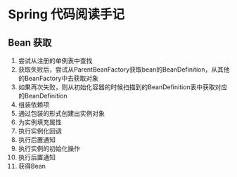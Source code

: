 # Spring 代码阅读手记

## Bean 获取
1. 尝试从注册的单例表中查找  
2. 获取失败后，尝试从ParentBeanFactory获取bean的BeanDefinition，从其他的BeanFactory中去获取对象  
3. 如果再次失败，则从初始化容器的时候扫描到的BeanDefinition表中获取对应的BeanDefinition  
4. 组装依赖项  
5. 通过包装的形式创建出实例对象  
6. 为实例填充属性  
7. 执行实例化回调  
8. 执行后置通知    
9. 执行实例的初始化操作  
10. 执行后置通知  
11. 获得Bean

